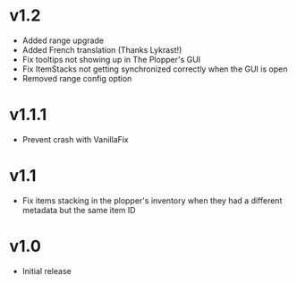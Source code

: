 # v1.2
- Added range upgrade
- Added French translation (Thanks Lykrast!)
- Fix tooltips not showing up in The Plopper's GUI
- Fix ItemStacks not getting synchronized correctly when the GUI is open
- Removed range config option

# v1.1.1
- Prevent crash with VanillaFix

# v1.1
- Fix items stacking in the plopper's inventory when they had a different metadata but the same item ID

# v1.0
- Initial release